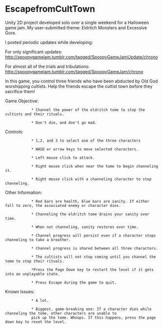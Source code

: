 # EscapefromCultTown
Unity 2D project developed solo over a single weekend for a Halloween game jam. My user-submitted theme: Eldritch Monsters and Excessive Gore.

I posted periodic updates while developing:

For only significant updates: http://spoopygamejam.tumblr.com/tagged/SpoopyGameJamUpdate/chrono

For almost all of the trials and tribulations: http://spoopygamejam.tumblr.com/tagged/SpoopyGameJam/chrono
    
    
In this game, you control three friends who have been abducted by Old God worshipping cultists. Help the friends escape
the cultist town before they sacrifice them!


Game Objective: 

                * Channel the power of the eldritch tome to stop the cultists and their rituals.
                
                * Don't die, and don't go mad.
                
Controls:

                * 1,2, and 3 to select one of the three characters
                
                * WASD or arrow keys to move selected characters.
                
                * Left mouse click to attack.
                
                * Right mouse click when near the tome to begin channeling it.
                
                * Right mouse click with a channeling character to stop channeling.
                
Other Information:

                * Red bars are health, blue bars are sanity. If either fall to zero, the associated enemy or character dies.
                
                * Channeling the eldritch tome drains your sanity over time.
                
                * When not channeling, sanity restores over time.
                
                * Channel progress will persist even if a character stops channeling to take a breather.
                
                * Channel progress is shared between all three characters.
                
                * The cultists will not stop coming until you channel the tome to stop their rituals.
                
                *Press the Page Down key to restart the level if it gets into an unplayable state.
                
                * Press Escape during the game to quit.
                
Known Issues:

                * A lot.
                
                * Biggest, game-breaking one: If a character dies while channeling the tome, other characters are unable to 
                pick up the tome. Whoops. If this happens, press the page down key to reset the level.
